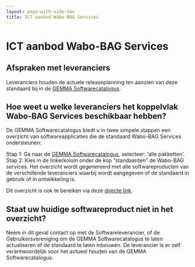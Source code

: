 ```yaml
---
layout: page-with-side-nav
title: ICT aanbod Wabo-BAG Services
---
```

# ICT aanbod Wabo-BAG Services

## Afspraken met leveranciers
Leveranciers houden de actuele releaseplanning ten aanzien van deze standaard bij in de [GEMMA Softwarecatalogus](https://www.softwarecatalogus.nl/).

## Hoe weet u welke leveranciers het koppelvlak Wabo-BAG Services beschikbaar hebben?
De GEMMA Softwarecatalogus biedt u in twee simpele stappen een overzicht van softwareapplicaties die de standaard Wabo-BAG Services ondersteunen:

Stap 1: Ga naar de [GEMMA Softwarecatalogus](https://www.softwarecatalogus.nl/), selecteer: ‘alle pakketten’.
Stap 2: Kies in de linkerkolom onder de kop “standaarden” de Wabo-BAG services. Het overzicht wordt gegenereerd met alle softwareproducten van de verschillende leveranciers waarbij wordt aangegeven of de standaard in gebruik of in ontwikkeling is.

Dit overzicht is ook te bereiken via deze [directe link](https://www.softwarecatalogus.nl/pakketten/norm_version/Wabo-BAG%20services%201%252E0).

## Staat uw huidige softwareproduct niet in het overzicht?
Neem in dit geval contact op met de Softwareleverancier, of de Gebruikersvereniging om de GEMMA Softwarecatalogus te laten actualiseren of de standaard te laten inbouwen. De leverancier is er zelf verantwoordelijk voor het actueel houden van de GEMMA Softwarecatalogus.
